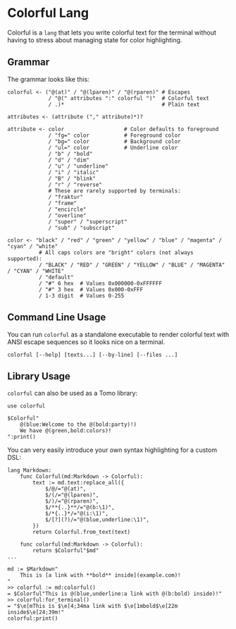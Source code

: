 # Colorful Lang

Colorful is a `lang` that lets you write colorful text for the terminal without
having to stress about managing state for color highlighting.

## Grammar

The grammar looks like this:

```
colorful <- ("@(at)" / "@(lparen)" / "@(rparen)" # Escapes
             / "@(" attributes ":" colorful ")"  # Colorful text
             / .)*                               # Plain text

attributes <- (attribute ("," attribute)*)?

attribute <- color                   # Color defaults to foreground
             / "fg=" color           # Foreground color
             / "bg=" color           # Background color
             / "ul=" color           # Underline color
             / "b" / "bold"
             / "d" / "dim"
             / "u" / "underline"
             / "i" / "italic"
             / "B" / "blink"
             / "r" / "reverse"
             # These are rarely supported by terminals:
             / "fraktur"
             / "frame"
             / "encircle"
             / "overline"
             / "super" / "superscript"
             / "sub" / "subscript"

color <- "black" / "red" / "green" / "yellow" / "blue" / "magenta" / "cyan" / "white"
          # All caps colors are "bright" colors (not always supported):
          / "BLACK" / "RED" / "GREEN" / "YELLOW" / "BLUE" / "MAGENTA" / "CYAN" / "WHITE"
          / "default"
          / "#" 6 hex  # Values 0x000000-0xFFFFFF
          / "#" 3 hex  # Values 0x000-0xFFF
          / 1-3 digit  # Values 0-255
```

## Command Line Usage

You can run `colorful` as a standalone executable to render colorful text with
ANSI escape sequences so it looks nice on a terminal.

```
colorful [--help] [texts...] [--by-line] [--files ...]
```

## Library Usage

`colorful` can also be used as a Tomo library:

```tomo
use colorful

$Colorful"
    @(blue:Welcome to the @(bold:party)!)
    We have @(green,bold:colors)!
":print()
```

You can very easily introduce your own syntax highlighting for a custom DSL:

```tomo
lang Markdown:
    func Colorful(md:Markdown -> Colorful):
        text := md.text:replace_all({
            $/@/="@(at)",
            $/(/="@(lparen)",
            $/)/="@(rparen)",
            $/**{..}**/="@(b:\1)",
            $/*{..}*/="@(i:\1)",
            $/[?](?)/="@(blue,underline:\1)",
        })
        return Colorful.from_text(text)

    func colorful(md:Markdown -> Colorful):
        return $Colorful"$md"
...

md := $Markdown"
    This is [a link with **bold** inside](example.com)!
"
>> colorful := md:colorful()
= $Colorful"This is @(blue,underline:a link with @(b:bold) inside)!"
>> colorful:for_terminal()
= "$\e[mThis is $\e[4;34ma link with $\e[1mbold$\e[22m inside$\e[24;39m!"
colorful:print()
```

